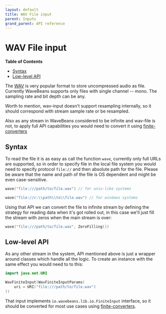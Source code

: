 ```yaml
---
layout: default
title: WAV File input
parent: Inputs
grand_parent: API reference
---
```

WAV File input
=======

<!-- START doctoc generated TOC please keep comment here to allow auto update -->
<!-- DON'T EDIT THIS SECTION, INSTEAD RE-RUN doctoc TO UPDATE -->
**Table of Contents**

- [Syntax](#syntax)
- [Low-level API](#low-level-api)

<!-- END doctoc generated TOC please keep comment here to allow auto update -->

The [WAV](https://en.wikipedia.org/wiki/WAV) is very popular format to store uncompressed audio as file. Currently WaveBeans supports only files with single channel -- mono. The sampling rate and bit depth can be any.

Worth to mention, wav-input doesn't support resampling internally, so it should correspond with stream sample rate or be resampled.

Also as any stream in WaveBeans considered to be infinite and wav-file is not, to apply full API capabilities you would need to convert it using [finite-converters](finite-converters.md)

Syntax
----

To read the file it is as easy as call the function `wave`, currently only full URLs are supported, so in order to specify file in the local file system you would need to specify protocol `file://` and then absolute path for the file. Please be aware that the name and path of the file is OS dependent and might be even case-sensitive.

```kotlin
wave("file:///path/to/file.wav") // for unix-like systems

wave("file://c:\\path\\to\\file.wav") // for windows systems
```

Using that API we can convert the file to infinite stream by defining the strategy for reading data when it's got rolled out, in this case we'll just fill the stream with zeros when the main stream is over:

```kotlin
wave("file:///path/to/file.wav", ZeroFilling())
```

Low-level API
-------

As any other stream in the system, API mentioned above is just a wrapper around classes which handle all the logic. To create an instance with the same effect you would need to to this:

```kotlin
import java.net.URI

WavFiniteInput(WavFiniteInputParams(
    uri = URI("file:///path/to/file.wav")
))
```

That input implements `io.wavebeans.lib.io.FiniteInput` interface, so it should be converted for most use cases using [finite-converters](finite-converters.md).